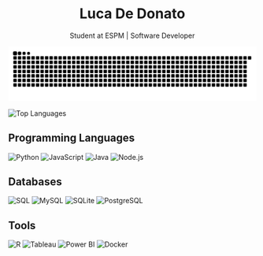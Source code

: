 <h1 align="center">Luca De Donato</h1>
<p align="center">
  Student at ESPM | Software Developer
</p>

<p align="center">
  <img src="https://github.com/lucaddonato/lucaddonato/blob/output/github-contribution-grid-snake.svg" alt="snake gif" />
</p>

<img src="https://github-readme-stats.vercel.app/api/top-langs/?username=lucaddonato&layout=compact&hide_title=true&bg_color=00000000&langs_count=10" alt="Top Languages" />


## Programming Languages
![Python](https://img.shields.io/badge/-Python-44E376?style=for-the-badge&logo=python&logoColor=white)
![JavaScript](https://img.shields.io/badge/-JavaScript-216E39?style=for-the-badge&logo=javascript&logoColor=white)
![Java](https://img.shields.io/badge/-Java-216E39?style=for-the-badge&logo=java&logoColor=white)
![Node.js](https://img.shields.io/badge/-Node.js-44E376?style=for-the-badge&logo=node.js&logoColor=white)

## Databases
![SQL](https://img.shields.io/badge/-SQL-216E39?style=for-the-badge&logo=postgresql&logoColor=white)
![MySQL](https://img.shields.io/badge/-MySQL-44E376?style=for-the-badge&logo=mysql&logoColor=white)
![SQLite](https://img.shields.io/badge/-SQLite-216E39?style=for-the-badge&logo=sqlite&logoColor=white)
![PostgreSQL](https://img.shields.io/badge/-PostgreSQL-44E376?style=for-the-badge&logo=postgresql&logoColor=white)

## Tools
![R](https://img.shields.io/badge/-R-216E39?style=for-the-badge&logo=r&logoColor=white)
![Tableau](https://img.shields.io/badge/-Tableau-44E376?style=for-the-badge&logo=tableau&logoColor=white)
![Power BI](https://img.shields.io/badge/-Power%20BI-216E39?style=for-the-badge&logo=powerbi&logoColor=white)
![Docker](https://img.shields.io/badge/-Docker-44E376?style=for-the-badge&logo=docker&logoColor=white)
